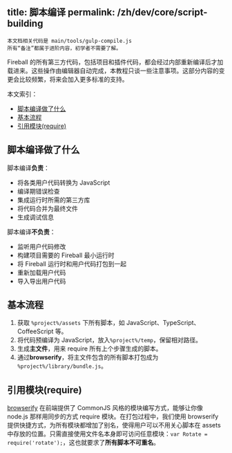 title: 脚本编译
permalink: /zh/dev/core/script-building
---

```
本文档相关代码是 main/tools/gulp-compile.js
所有“备注”都属于进阶内容，初学者不需要了解。
```

Fireball 的所有第三方代码，包括项目和插件代码，都会经过内部重新编译后才加载进来。这些操作由编辑器自动完成，本教程只谈一些注意事项。这部分内容的变更会比较频繁，将来会加入更多标准的支持。

本文索引：
- [脚本编译做了什么](#intro)
- [基本流程](#pipeline)
- [引用模块(require)](#require)

## <a name="intro"></a>脚本编译做了什么

脚本编译**负责**：
- 将各类用户代码转换为 JavaScript
- 编译期错误检查
- 集成运行时所需的第三方库
- 将代码合并为最终文件
- 生成调试信息

脚本编译**不负责**：
- 监听用户代码修改
- 构建项目需要的 Fireball 最小运行时
- 将 Fireball 运行时和用户代码打包到一起
- 重新加载用户代码
- 导入导出用户代码

## <a name="pipeline"></a>基本流程

1. 获取 `%project%/assets` 下所有脚本，如  JavaScript、TypeScript、CoffeeScript 等。
2. 将代码预编译为 JavaScript，放入`%project%/temp`，保留相对路径。
3. 生成**主文件**，用来 require 所有上个步骤生成的脚本。
4. 通过**browserify**，将主文件包含的所有脚本打包成为 `%project%/library/bundle.js`。

## <a name="require"></a>引用模块(require)

[browserify](http://browserify.org/) 在前端提供了 CommonJS 风格的模块编写方式，能够让你像 node.js 那样用同步的方式 require 模块。在打包过程中，我们使用 browserify 提供快捷方式，为所有模块都增加了别名，使得用户可以不用关心脚本在 assets 中存放的位置。只需直接使用文件名本身即可访问任意模块：`var Rotate = require('rotate');`，这也就要求了**所有脚本不可重名**。
